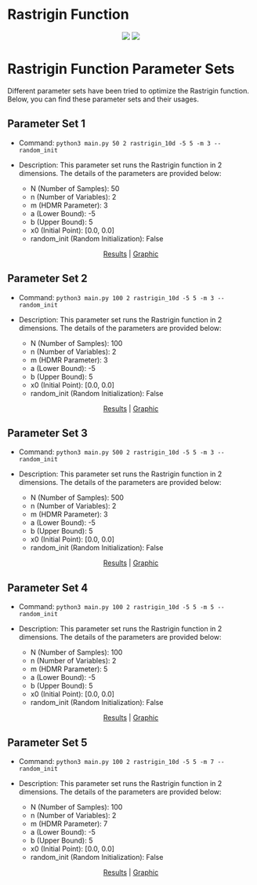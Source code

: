 # Rastrigin Function
<p align="center">
  <img src="https://www.sfu.ca/~ssurjano/rastr.png">
  <img src="https://www.sfu.ca/~ssurjano/rastr2.png">
</p>

# Rastrigin Function Parameter Sets

Different parameter sets have been tried to optimize the Rastrigin function. Below, you can find these parameter sets and their usages.

## Parameter Set 1

- Command: `python3 main.py 50 2 rastrigin_10d -5 5 -m 3 --random_init`
- Description: This parameter set runs the Rastrigin function in 2 dimensions. The details of the parameters are provided below:

  - N (Number of Samples): 50
  - n (Number of Variables): 2
  - m (HDMR Parameter): 3
  - a (Lower Bound): -5
  - b (Upper Bound): 5
  - x0 (Initial Point): [0.0, 0.0]
  - random_init (Random Initialization): False     

<p align="center">
    <a href="https://github.com/app2scale/hdmr-opt/tree/main/results/rastgrin/rastrigin_10d_a-5_b5_N50_m3_randomInit.txt">Results</a>
    <span> | </span>
    <a href="https://github.com/app2scale/hdmr-opt/tree/main/results/rastgrin/rastrigin_10d_a-5_b5_N50_m3_randomInit.png">Graphic</a>
</p>

## Parameter Set 2

- Command: `python3 main.py 100 2 rastrigin_10d -5 5 -m 3 --random_init`
- Description: This parameter set runs the Rastrigin function in 2 dimensions. The details of the parameters are provided below:

  - N (Number of Samples): 100
  - n (Number of Variables): 2
  - m (HDMR Parameter): 3
  - a (Lower Bound): -5
  - b (Upper Bound): 5
  - x0 (Initial Point): [0.0, 0.0]
  - random_init (Random Initialization): False     

<p align="center">
    <a href="https://github.com/app2scale/hdmr-opt/tree/main/results/rastgrin/rastrigin_10d_a-5_b5_N100_m3_randomInit.txt">Results</a>
    <span> | </span>
    <a href="https://github.com/app2scale/hdmr-opt/tree/main/results/rastgrin/rastrigin_10d_a-5_b5_N100_m3_randomInit.png">Graphic</a>
</p>

## Parameter Set 3

- Command: `python3 main.py 500 2 rastrigin_10d -5 5 -m 3 --random_init`
- Description: This parameter set runs the Rastrigin function in 2 dimensions. The details of the parameters are provided below:

  - N (Number of Samples): 500
  - n (Number of Variables): 2
  - m (HDMR Parameter): 3
  - a (Lower Bound): -5
  - b (Upper Bound): 5
  - x0 (Initial Point): [0.0, 0.0]
  - random_init (Random Initialization): False     

<p align="center">
    <a href="https://github.com/app2scale/hdmr-opt/tree/main/results/rastgrin/rastrigin_10d_a-5_b5_N500_m3_randomInit.txt">Results</a>
    <span> | </span>
    <a href="https://github.com/app2scale/hdmr-opt/tree/main/results/rastgrin/rastrigin_10d_a-5_b5_N500_m3_randomInit.png">Graphic</a>
</p>

## Parameter Set 4

- Command: `python3 main.py 100 2 rastrigin_10d -5 5 -m 5 --random_init`
- Description: This parameter set runs the Rastrigin function in 2 dimensions. The details of the parameters are provided below:

  - N (Number of Samples): 100
  - n (Number of Variables): 2
  - m (HDMR Parameter): 5
  - a (Lower Bound): -5
  - b (Upper Bound): 5
  - x0 (Initial Point): [0.0, 0.0]
  - random_init (Random Initialization): False     

<p align="center">
    <a href="https://github.com/app2scale/hdmr-opt/tree/main/results/rastgrin/rastrigin_10d_a-5_b5_N100_m5_randomInit.txt">Results</a>
    <span> | </span>
    <a href="https://github.com/app2scale/hdmr-opt/tree/main/results/rastgrin/rastrigin_10d_a-5_b5_N100_m5_randomInit.png">Graphic</a>
</p>

## Parameter Set 5

- Command: `python3 main.py 100 2 rastrigin_10d -5 5 -m 7 --random_init`
- Description: This parameter set runs the Rastrigin function in 2 dimensions. The details of the parameters are provided below:

  - N (Number of Samples): 100
  - n (Number of Variables): 2
  - m (HDMR Parameter): 7
  - a (Lower Bound): -5
  - b (Upper Bound): 5
  - x0 (Initial Point): [0.0, 0.0]
  - random_init (Random Initialization): False     

<p align="center">
    <a href="https://github.com/app2scale/hdmr-opt/tree/main/results/rastgrin/rastrigin_10d_a-5_b5_N100_m7_randomInit.txt">Results</a>
    <span> | </span>
    <a href="https://github.com/app2scale/hdmr-opt/tree/main/results/rastgrin/rastrigin_10d_a-5_b5_N100_m7_randomInit.png">Graphic</a>
</p>